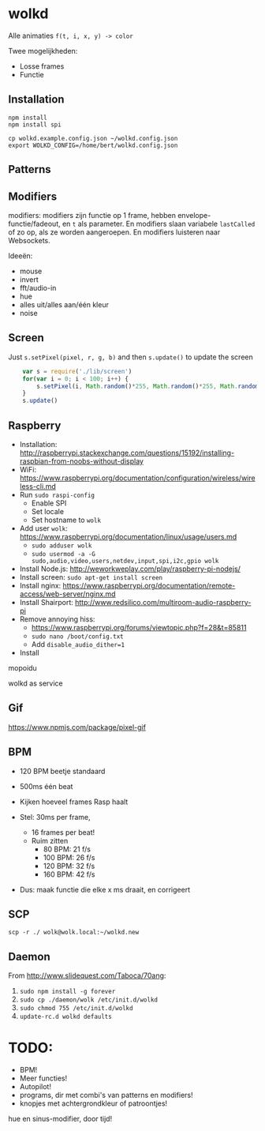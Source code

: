 # wolkd

Alle animaties `f(t, i, x, y) -> color`

Twee mogelijkheden:

  - Losse frames
  - Functie

## Installation

    npm install
    npm install spi

    cp wolkd.example.config.json ~/wolkd.config.json
    export WOLKD_CONFIG=/home/bert/wolkd.config.json


## Patterns

## Modifiers

modifiers: modifiers zijn functie op 1 frame, hebben envelope-functie/fadeout, en `t` als parameter. En modifiers slaan variabele `lastCalled` of zo op, als ze worden aangeroepen. En modifiers luisteren naar Websockets.

Ideeën:
  - mouse
  - invert
  - fft/audio-in
  - hue
  - alles uit/alles aan/één kleur
  - noise

## Screen

Just `s.setPixel(pixel, r, g, b)` and then `s.update()` to update the screen

```js
  	var s = require('./lib/screen')
  	for(var i = 0; i < 100; i++) {
  		s.setPixel(i, Math.random()*255, Math.random()*255, Math.random()*255)
  	}
  	s.update()
```

## Raspberry

- Installation: http://raspberrypi.stackexchange.com/questions/15192/installing-raspbian-from-noobs-without-display
- WiFi: https://www.raspberrypi.org/documentation/configuration/wireless/wireless-cli.md
- Run `sudo raspi-config`
  - Enable SPI
  - Set locale
  - Set hostname to `wolk`
- Add user `wolk`: https://www.raspberrypi.org/documentation/linux/usage/users.md
  - `sudo adduser wolk`
  - `sudo usermod -a -G sudo,audio,video,users,netdev,input,spi,i2c,gpio wolk`
- Install Node.js: http://weworkweplay.com/play/raspberry-pi-nodejs/
- Install screen: `sudo apt-get install screen`
- Install nginx: https://www.raspberrypi.org/documentation/remote-access/web-server/nginx.md
- Install Shairport: http://www.redsilico.com/multiroom-audio-raspberry-pi
- Remove annoying hiss:
  - https://www.raspberrypi.org/forums/viewtopic.php?f=28&t=85811
  - `sudo nano /boot/config.txt`
  - Add `disable_audio_dither=1`
- Install

mopoidu

wolkd as service

## Gif

https://www.npmjs.com/package/pixel-gif

## BPM

- 120 BPM beetje standaard
- 500ms één beat
- Kijken hoeveel frames Rasp haalt
- Stel: 30ms per frame,
  - 16 frames per beat!
  - Ruim zitten
    - 80 BPM: 21 f/s
    - 100 BPM: 26 f/s
    - 120 BPM: 32 f/s
    - 160 BPM: 42 f/s

- Dus: maak functie die elke x ms draait, en corrigeert

## SCP

    scp -r ./ wolk@wolk.local:~/wolkd.new

## Daemon

  From http://www.slidequest.com/Taboca/70ang:

  1. `sudo npm install -g forever`
  2. `sudo cp ./daemon/wolk /etc/init.d/wolkd`
  3. `sudo chmod 755 /etc/init.d/wolkd`
  4. `update-rc.d wolkd defaults`

# TODO:

- BPM!
- Meer functies!
- Autopilot!
- programs, dir met combi's van patterns en modifiers!
- knopjes met achtergrondkleur of patroontjes!

hue en sinus-modifier, door tijd!


